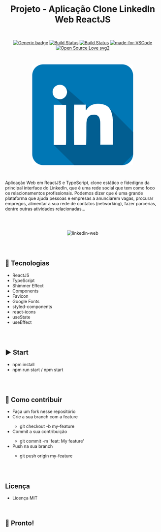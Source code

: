 <div align="center"> 

# Projeto - Aplicação Clone LinkedIn Web ReactJS

</div>

<br>

<div align="center">

[![Generic badge](https://img.shields.io/badge/Made%20by-Paulo%20Vieira-purple.svg)](https://shields.io/) [![Build Status](https://img.shields.io/github/stars/paulorcvieira/react-web-clone-linkedin.svg)](https://github.com/paulorcvieira/react-web-clone-linkedin) [![Build Status](https://img.shields.io/github/forks/paulorcvieira/react-web-clone-linkedin.svg)](https://github.com/paulorcvieira/react-web-clone-linkedin) [![made-for-VSCode](https://img.shields.io/badge/Made%20for-VSCode-1f425f.svg)](https://code.visualstudio.com/) [![Open Source Love svg2](https://badges.frapsoft.com/os/v2/open-source.svg?v=103)](https://github.com/ellerbrock/open-source-badges/)

<br>

![logo](./src/assets/images/linkedin_64.svg)

</div>

<br>

Aplicação Web em ReactJS e TypeScript, clone estático e fidedigno da principal interface do LinkedIn, que é uma rede social que tem como foco os relacionamentos profissionais. Podemos dizer que é uma grande plataforma que ajuda pessoas e empresas a anunciarem vagas, procurar empregos, alimentar a sua rede de contatos (networking), fazer parcerias, dentre outras atividades relacionadas...

<br><br>

<div align="center">

![linkedin-web](./src/assets/images/layout.gif)

</div>

<br><br>

## :rocket: Tecnologias
<ul>
  <li>ReactJS</li>
  <li>TypeScript</li>
  <li>Shimmer Effect</li>
  <li>Components</li>
  <li>Favicon</li>
  <li>Google Fonts</li>
  <li>styled-components</li>
  <li>react-icons</li>
  <li>useState</li>
  <li>useEffect</li>
</ul>

<br><br>

## :arrow_forward: Start
<ul>
  <li>npm install</li>
  <li>npm run start / npm start</li>
</ul>

<br><br>

## :punch: Como contribuir
<ul>
  <li>Faça um fork nesse repositório</li>
  <li>Crie a sua branch com a feature</li>
    <ul>
      <li>git checkout -b my-feature</li>
    </ul>
  <li>Commit a sua contribuição</li>
    <ul>
      <li>git commit -m 'feat: My feature'</li>
    </ul>
  <li>Push na sua branch</li>
    <ul>
      <li>git push origin my-feature</li>
    </ul>
</ul>

<br><br>

## Licença
- Licença MIT

<br>

## :mega: Pronto!
